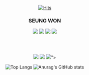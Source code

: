 <div align=center>

[![Hits](https://hits.seeyoufarm.com/api/count/incr/badge.svg?url=https%3A%2F%2Fgithub.com%2Fseoungwonseoungwon&count_bg=%2379C83D&title_bg=%23555555&icon=&icon_color=%23E7E7E7&title=hits&edge_flat=false)](https://hits.seeyoufarm.com)

</div>
<h3 align="center">SEUNG WON</h3>

<div>
<p align="center"><img src="https://img.shields.io/badge/html5-E34F26?style=flat-square&logo=html5&logoColor=white">
<img src="https://img.shields.io/badge/css-1572B6?style=flat-square&logo=css3&logoColor=white">
<img src="https://img.shields.io/badge/JavaScript-F7DF1E?style=flat-square&logo=JavaScript&logoColor=white">
<img src="https://img.shields.io/badge/bootstrap-7952B3?style=flat-square&logo=bootstrap&logoColor=white"></p>
</div>
<br>
<br>
<div>
<p align="center"><img src="https://img.shields.io/badge/Python-3776AB?style=flat-square&logo=Python&logoColor=white">
<img src="https://img.shields.io/badge/django-092E20?style=flat-square&logo=django&logoColor=white">
<img src="<svg role="img" viewBox="0 0 24 24" xmlns="http://www.w3.org/2000/svg"><title>FastAPI</title><path d="M12 .0387C5.3729.0384.0003 5.3931 0 11.9988c-.001 6.6066 5.372 11.9628 12 11.9625 6.628.0003 12.001-5.3559 12-11.9625-.0003-6.6057-5.3729-11.9604-12-11.96m-.829 5.4153h7.55l-7.5805 5.3284h5.1828L5.279 18.5436q2.9466-6.5444 5.892-13.0896"/></svg>">
  </p>
</div>



<div align=center>
  

![Top Langs](https://github-readme-stats.vercel.app/api/top-langs/?username=seoungwonseoungwon&layout=compact&theme=tokyonight)
![Anurag's GitHub stats](https://github-readme-stats.vercel.app/api?username=seoungwonseoungwon&show_icons=true&theme=radical)
</div>
